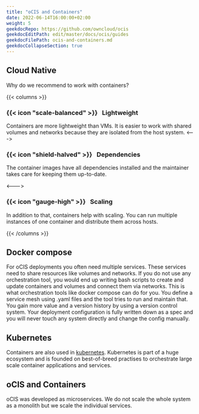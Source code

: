 ```yaml
---
title: "oCIS and Containers"
date: 2022-06-14T16:00:00+02:00
weight: 5
geekdocRepo: https://github.com/owncloud/ocis
geekdocEditPath: edit/master/docs/ocis/guides
geekdocFilePath: ocis-and-containers.md
geekdocCollapseSection: true
---
```


## Cloud Native

Why do we recommend to work with containers?

{{< columns >}}

### {{< icon "scale-balanced" >}} &nbsp; Lightweight

Containers are more lightweight than VMs. It is easier to work with shared volumes and networks because they are isolated from the host system.
<--->

### {{< icon "shield-halved" >}} &nbsp; Dependencies

The container images have all dependencies installed and the maintainer takes care for keeping them up-to-date.

<--->

### {{< icon "gauge-high" >}} &nbsp; Scaling

In addition to that, containers help with scaling. You can run multiple instances of one container and distribute them across hosts.

{{< /columns >}}

## Docker compose

For oCIS deployments you often need multiple services. These services need to share resources like volumes and networks. If you do not use any orchestration tool, you would end up writing bash scripts to create and update containers and volumes and connect them via networks. This is what orchestration tools like docker compose can do for you. You define a service mesh using .yaml files and the tool tries to run and maintain that. You gain more value and a version history by using a version control system. Your deployment configuration is fully written down as a spec and you will never touch any system directly and change the config manually.

## Kubernetes

Containers are also used in [kubernetes](https://kubernetes.io/). Kubernetes is part of a huge ecosystem and is founded on best-of-breed practises to orchestrate large scale container applications and services.

## oCIS and Containers

oCIS was developed as microservices. We do not scale the whole system as a monolith but we scale the individual services.
